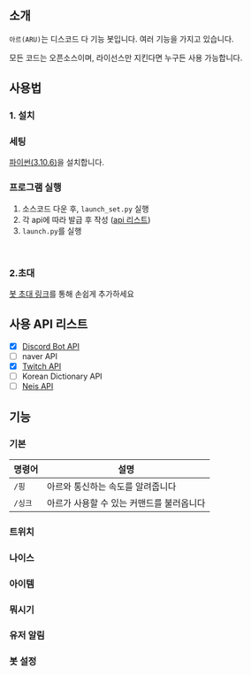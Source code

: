 ## 소개
`아르(ARU)`는 디스코드 다 기능 봇입니다.
여러 기능을 가지고 있습니다.

모든 코드는 오픈소스이며, 라이선스만 지킨다면 누구든 사용 가능합니다.

## 사용법
### 1. 설치
### 세팅
[파이썬(3.10.6)]을 설치합니다.

### 프로그램 실행
1.  소스코드 다운 후, `launch_set.py` 실행
2.  각 api에 따라 발급 후 작성 ([api 리스트])
3. `launch.py`를 실행

<br>

### 2.초대
[봇 초대 링크]를 통해 손쉽게 추가하세요

## 사용 API 리스트
- [X] [Discord Bot API]
- [ ] naver API
- [X] [Twitch API]
- [ ] Korean Dictionary API
- [ ] [Neis API]

## 기능

### 기본

| 명령어 | 설명 |
|-|-|
| `/핑` | 아르와 통신하는 속도를 알려줍니다 |
| `/싱크` | 아르가 사용할 수 있는 커맨드를 불러옵니다 |

### 트위치

### 나이스

### 아이템

### 뭐시기

### 유저 알림

### 봇 설정



[파이썬(3.10.6)]: https://www.python.org/downloads/release/python-3106/
[api 리스트]: https://github.com/Cl-Hanul/ARU/blob/main/README.md#%EC%82%AC%EC%9A%A9-api-%EB%A6%AC%EC%8A%A4%ED%8A%B8
[Discord Bot API]: https://discord.com/developers/applications
[Twitch API]: https://dev.twitch.tv/console/apps
[Neis API]: https://open.neis.go.kr/portal/myPage/actKeyPage.do
[봇 초대 링크]: https://discord.com/api/oauth2/authorize?client_id=1067254933553958953&permissions=8&scope=bot
